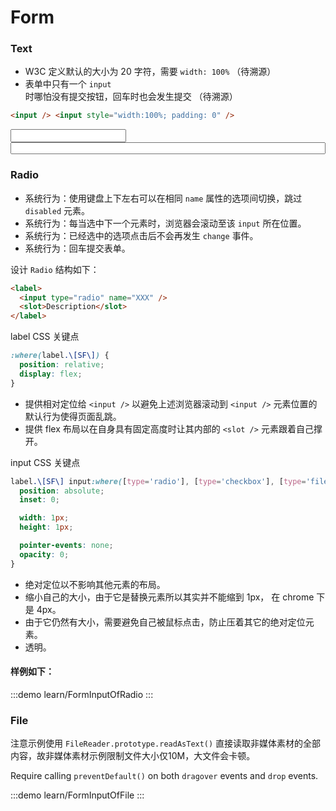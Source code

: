 # Form

<script setup>
import FormInputOfFile from './FormInputOfFile.vue';
</script>

### Text

- W3C 定义默认的大小为 20 字符，需要 `width: 100%` （待溯源）
- 表单中只有一个 `input` 时哪怕没有提交按钮，回车时也会发生提交 （待溯源）

```html
<input /> <input style="width:100%; padding: 0" />
```

<input class='[SF]' />
<input class='[SF]' style="width:100%; padding: 0" />

### Radio

- 系统行为：使用键盘上下左右可以在相同 `name` 属性的选项间切换，跳过 `disabled` 元素。
- 系统行为：每当选中下一个元素时，浏览器会滚动至该 `input` 所在位置。
- 系统行为：已经选中的选项点击后不会再发生 `change` 事件。
- 系统行为：回车提交表单。

设计 `Radio` 结构如下：

```html
<label>
  <input type="radio" name="XXX" />
  <slot>Description</slot>
</label>
```

label CSS 关键点

```css
:where(label.\[SF\]) {
  position: relative;
  display: flex;
}
```

- 提供相对定位给 `<input />` 以避免上述浏览器滚动到 `<input />` 元素位置的默认行为使得页面乱跳。
- 提供 flex 布局以在自身具有固定高度时让其内部的 `<slot />` 元素跟着自己撑开。

input CSS 关键点

```css
label.\[SF\] input:where([type='radio'], [type='checkbox'], [type='file']) {
  position: absolute;
  inset: 0;

  width: 1px;
  height: 1px;

  pointer-events: none;
  opacity: 0;
}
```

- 绝对定位以不影响其他元素的布局。
- 缩小自己的大小，由于它是替换元素所以其实并不能缩到 1px， 在 chrome 下是 4px。
- 由于它仍然有大小，需要避免自己被鼠标点击，防止压着其它的绝对定位元素。
- 透明。

#### 样例如下：

:::demo learn/FormInputOfRadio
:::

### File

注意示例使用 `FileReader.prototype.readAsText()` 直接读取非媒体素材的全部内容，故非媒体素材示例限制文件大小仅10M，大文件会卡顿。

Require calling `preventDefault()` on both `dragover` events and `drop` events.

:::demo learn/FormInputOfFile
:::
